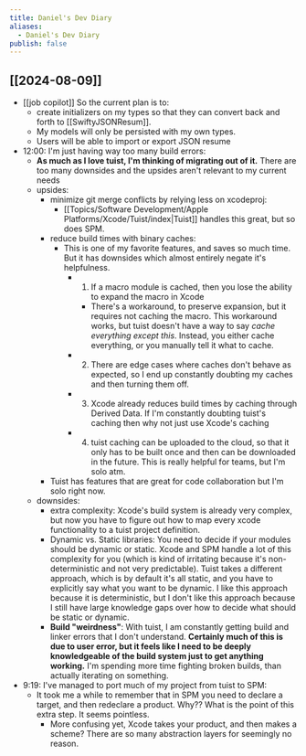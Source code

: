 ```yaml
---
title: Daniel's Dev Diary
aliases:
  - Daniel's Dev Diary
publish: false
---
```

## [[2024-08-09]]

- [[job copilot]] So the current plan is to:
	- create initializers on my types so that they can convert back and forth to [[SwiftyJSONResum]]. 
	- My models will only be persisted with my own types. 
	- Users will be able to import or export JSON resume
- 12:00: I'm just having way too many build errors: 
	- **As much as I love tuist, I'm thinking of migrating out of it.** There are too many downsides and the upsides aren't relevant to my current needs
	- upsides: 
		- minimize git merge conflicts by relying less on xcodeproj: 
			- [[Topics/Software Development/Apple Platforms/Xcode/Tuist/index|Tuist]] handles this great, but so does SPM. 
		- reduce build times with binary caches: 
			- This is one of my favorite features, and saves so much time. But it has downsides which almost entirely negate it's helpfulness. 
				- 1. If a macro module is cached, then you lose the ability to expand the macro in Xcode
					- There's a workaround, to preserve expansion, but it requires not caching the macro. This workaround works, but tuist doesn't have a way to say *cache everything except this*. Instead, you either cache everything, or you manually tell it what to cache. 
				- 2. There are edge cases where caches don't behave as expected, so I end up constantly doubting my caches and then turning them off. 
				- 3. Xcode already reduces build times by caching through Derived Data. If I'm constantly doubting tuist's caching then why not just use Xcode's caching
				- 4. tuist caching can be uploaded to the cloud, so that it only has to be built once and then can be downloaded in the future. This is really helpful for teams, but I'm solo atm. 
		- Tuist has features that are great for code collaboration but I'm solo right now.
	- downsides: 
		- extra complexity: Xcode's build system is already very complex, but now you have to figure out how to map every xcode functionality to a tuist project definition.
		- Dynamic vs. Static libraries: You need to decide if your modules should be dynamic or static. Xcode and SPM handle a lot of this complexity for you (which is kind of irritating because it's non-deterministic and not very predictable). Tuist takes a different approach, which is by default it's all static, and you have to explicitly say what you want to be dynamic. I like this approach because it is deterministic, but I don't like this approach because I still have large knowledge gaps over how to decide what should be static or dynamic. 
		- **Build "weirdness"**: With tuist, I am constantly getting build and linker errors that I don't understand. **Certainly much of this is due to user error, but it feels like I need to be deeply knowledgeable of the build system just to get anything working.** I'm spending more time fighting broken builds, than actually iterating on something. 
- 9:19: I've managed to port much of my project from tuist to SPM: 
	- It took me a while to remember that in SPM you need to declare a target, and then redeclare a product. Why?? What is the point of this extra step. It seems pointless. 
		- More confusing yet, Xcode takes your product, and then makes a scheme? There are so many abstraction layers for seemingly no reason. 